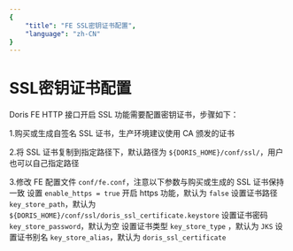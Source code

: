 ```yaml
---
{
    "title": "FE SSL密钥证书配置",
    "language": "zh-CN"
}
---
```


<!--
Licensed to the Apache Software Foundation (ASF) under one
or more contributor license agreements.  See the NOTICE file
distributed with this work for additional information
regarding copyright ownership.  The ASF licenses this file
to you under the Apache License, Version 2.0 (the
"License"); you may not use this file except in compliance
with the License.  You may obtain a copy of the License at

  http://www.apache.org/licenses/LICENSE-2.0

Unless required by applicable law or agreed to in writing,
software distributed under the License is distributed on an
"AS IS" BASIS, WITHOUT WARRANTIES OR CONDITIONS OF ANY
KIND, either express or implied.  See the License for the
specific language governing permissions and limitations
under the License.
-->

# SSL密钥证书配置

Doris FE HTTP 接口开启 SSL 功能需要配置密钥证书，步骤如下：

1.购买或生成自签名 SSL 证书，生产环境建议使用 CA 颁发的证书

2.将 SSL 证书复制到指定路径下，默认路径为 `${DORIS_HOME}/conf/ssl/`，用户也可以自己指定路径

3.修改 FE 配置文件 `conf/fe.conf`，注意以下参数与购买或生成的 SSL 证书保持一致
    设置 `enable_https = true` 开启 https 功能，默认为 `false`
    设置证书路径 `key_store_path`，默认为 `${DORIS_HOME}/conf/ssl/doris_ssl_certificate.keystore`
    设置证书密码 `key_store_password`，默认为空
    设置证书类型 `key_store_type` ，默认为 `JKS`
    设置证书别名 `key_store_alias`，默认为 `doris_ssl_certificate`
